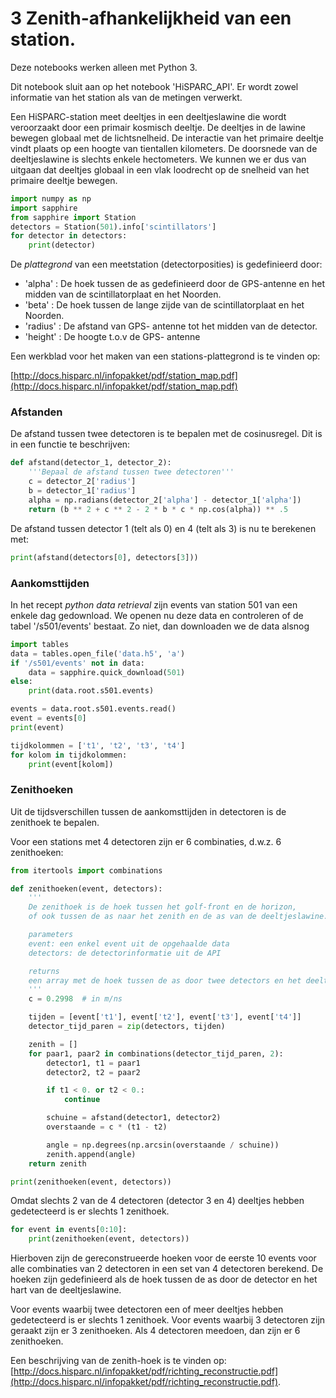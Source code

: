 # 3 Zenith-afhankelijkheid van een station.

Deze notebooks werken alleen met Python 3.

Dit notebook sluit aan op het notebook 'HiSPARC_API'. Er wordt zowel informatie
van het station als van de metingen verwerkt.

Een HiSPARC-station meet deeltjes in een deeltjeslawine die wordt veroorzaakt
door een primair kosmisch deeltje. De deeltjes in de lawine bewegen globaal met
de lichtsnelheid. De interactie van het primaire deeltje vindt plaats op een
hoogte van tientallen kilometers. De doorsnede van de deeltjeslawine is slechts
enkele hectometers. We kunnen we er dus van uitgaan dat deeltjes globaal in een
vlak loodrecht op de snelheid van het primaire deeltje bewegen.


```python
import numpy as np
import sapphire
from sapphire import Station
detectors = Station(501).info['scintillators']
for detector in detectors:
    print(detector)
```

De *plattegrond* van een meetstation (detectorposities) is gedefinieerd door:

- 'alpha' : De hoek tussen de as gedefinieerd door de GPS-antenne en het midden van de scintillatorplaat en het Noorden.
- 'beta' : De hoek tussen de lange zijde van de scintillatorplaat en het Noorden.
- 'radius' : De afstand van GPS- antenne tot het midden van de detector.
- 'height' : De hoogte t.o.v de GPS- antenne

Een werkblad voor het maken van een stations-plattegrond is te vinden op:

[http://docs.hisparc.nl/infopakket/pdf/station_map.pdf](http://docs.hisparc.nl/infopakket/pdf/station_map.pdf)

### Afstanden

De afstand tussen twee detectoren is te bepalen met de cosinusregel. Dit is in
een functie te beschrijven:

```python
def afstand(detector_1, detector_2):
    '''Bepaal de afstand tussen twee detectoren'''
    c = detector_2['radius']
    b = detector_1['radius']
    alpha = np.radians(detector_2['alpha'] - detector_1['alpha'])
    return (b ** 2 + c ** 2 - 2 * b * c * np.cos(alpha)) ** .5
```

De afstand tussen detector 1 (telt als 0) en 4 (telt als 3) is nu te berekenen
met:

```python
print(afstand(detectors[0], detectors[3]))
```

### Aankomsttijden

In het recept *python data retrieval* zijn events van station 501 van een enkele
dag gedownload.
We openen nu deze data en controleren of de tabel '/s501/events' bestaat. Zo
niet, dan downloaden we de data alsnog

```python
import tables
data = tables.open_file('data.h5', 'a')
if '/s501/events' not in data:
    data = sapphire.quick_download(501)
else:
    print(data.root.s501.events)
```

```python
events = data.root.s501.events.read()
event = events[0]
print(event)
```

```python
tijdkolommen = ['t1', 't2', 't3', 't4']
for kolom in tijdkolommen:
    print(event[kolom])
```

### Zenithoeken

Uit de tijdsverschillen tussen de aankomsttijden in detectoren is de zenithoek
te bepalen.

Voor een stations met 4 detectoren zijn er 6 combinaties, d.w.z. 6 zenithoeken:

```python
from itertools import combinations

def zenithoeken(event, detectors):
    '''
    De zenithoek is de hoek tussen het golf-front en de horizon,
    of ook tussen de as naar het zenith en de as van de deeltjeslawine.

    parameters
    event: een enkel event uit de opgehaalde data
    detectors: de detectorinformatie uit de API

    returns
    een array met de hoek tussen de as door twee detectors en het deeltjes front.
    '''
    c = 0.2998  # in m/ns

    tijden = [event['t1'], event['t2'], event['t3'], event['t4']]
    detector_tijd_paren = zip(detectors, tijden)

    zenith = []
    for paar1, paar2 in combinations(detector_tijd_paren, 2):
        detector1, t1 = paar1
        detector2, t2 = paar2

        if t1 < 0. or t2 < 0.:
            continue

        schuine = afstand(detector1, detector2)
        overstaande = c * (t1 - t2)

        angle = np.degrees(np.arcsin(overstaande / schuine))
        zenith.append(angle)
    return zenith
```

```python
print(zenithoeken(event, detectors))
```

Omdat slechts 2 van de 4 detectoren (detector 3 en 4) deeltjes hebben
gedetecteerd is er slechts 1 zenithoek.

```python
for event in events[0:10]:
    print(zenithoeken(event, detectors))
```

Hierboven zijn de gereconstrueerde hoeken voor de eerste 10 events voor alle
combinaties van 2 detectoren in een set van 4 detectoren berekend. De hoeken
zijn gedefinieerd als de hoek tussen de as door de detector en het hart van de
deeltjeslawine.

Voor events waarbij twee detectoren een of meer deeltjes hebben gedetecteerd is
er slechts 1 zenithoek. Voor events waarbij 3 detectoren zijn geraakt zijn er 3
zenithoeken. Als 4 detectoren meedoen, dan zijn er 6 zenithoeken.

Een beschrijving van de zenith-hoek is te vinden op:
[http://docs.hisparc.nl/infopakket/pdf/richting_reconstructie.pdf](http://docs.hisparc.nl/infopakket/pdf/richting_reconstructie.pdf).
